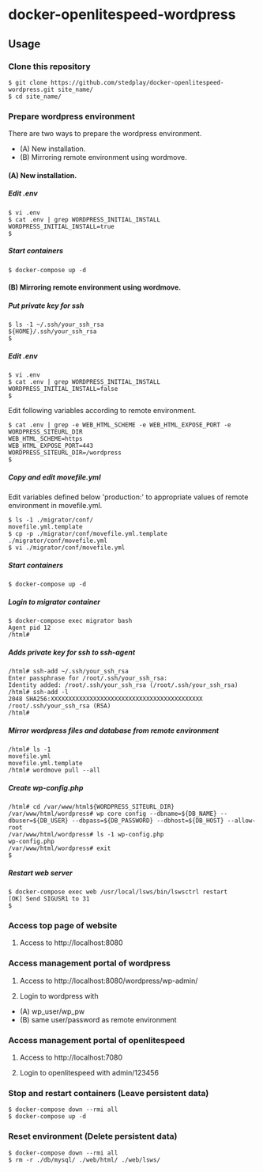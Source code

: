 # docker-openlitespeed-wordpress

## Usage

### Clone this repository

```
$ git clone https://github.com/stedplay/docker-openlitespeed-wordpress.git site_name/
$ cd site_name/
```

### Prepare wordpress environment

There are two ways to prepare the wordpress environment.

- (A) New installation.
- (B) Mirroring remote environment using wordmove.

#### (A) New installation.

##### Edit .env

```
$ vi .env
$ cat .env | grep WORDPRESS_INITIAL_INSTALL
WORDPRESS_INITIAL_INSTALL=true
$
```

##### Start containers

```
$ docker-compose up -d
```

#### (B) Mirroring remote environment using wordmove.

##### Put private key for ssh

```
$ ls -1 ~/.ssh/your_ssh_rsa
${HOME}/.ssh/your_ssh_rsa
$
```

##### Edit .env

```
$ vi .env
$ cat .env | grep WORDPRESS_INITIAL_INSTALL
WORDPRESS_INITIAL_INSTALL=false
$
```

Edit following variables according to remote environment.

```
$ cat .env | grep -e WEB_HTML_SCHEME -e WEB_HTML_EXPOSE_PORT -e WORDPRESS_SITEURL_DIR
WEB_HTML_SCHEME=https
WEB_HTML_EXPOSE_PORT=443
WORDPRESS_SITEURL_DIR=/wordpress
$
```

##### Copy and edit movefile.yml

Edit variables defined below 'production:' to appropriate values of remote environment in movefile.yml.

```
$ ls -1 ./migrator/conf/
movefile.yml.template
$ cp -p ./migrator/conf/movefile.yml.template ./migrator/conf/movefile.yml
$ vi ./migrator/conf/movefile.yml
```

##### Start containers

```
$ docker-compose up -d
```

##### Login to migrator container

```
$ docker-compose exec migrator bash
Agent pid 12
/html#
```

##### Adds private key for ssh to ssh-agent

```
/html# ssh-add ~/.ssh/your_ssh_rsa
Enter passphrase for /root/.ssh/your_ssh_rsa:
Identity added: /root/.ssh/your_ssh_rsa (/root/.ssh/your_ssh_rsa)
/html# ssh-add -l
2048 SHA256:XXXXXXXXXXXXXXXXXXXXXXXXXXXXXXXXXXXXXXXXXXX /root/.ssh/your_ssh_rsa (RSA)
/html#
```

##### Mirror wordpress files and database from remote environment

```
/html# ls -1
movefile.yml
movefile.yml.template
/html# wordmove pull --all
```

##### Create wp-config.php

```
/html# cd /var/www/html${WORDPRESS_SITEURL_DIR}
/var/www/html/wordpress# wp core config --dbname=${DB_NAME} --dbuser=${DB_USER} --dbpass=${DB_PASSWORD} --dbhost=${DB_HOST} --allow-root
/var/www/html/wordpress# ls -1 wp-config.php
wp-config.php
/var/www/html/wordpress# exit
$
```

##### Restart web server

```
$ docker-compose exec web /usr/local/lsws/bin/lswsctrl restart
[OK] Send SIGUSR1 to 31
$
```

### Access top page of website

1. Access to http://localhost:8080

### Access management portal of wordpress

1. Access to http://localhost:8080/wordpress/wp-admin/

2. Login to wordpress with

  - (A) wp_user/wp_pw
  - (B) same user/password as remote environment

### Access management portal of openlitespeed

1. Access to http://localhost:7080

2. Login to openlitespeed with admin/123456

### Stop and restart containers (Leave persistent data)

```
$ docker-compose down --rmi all
$ docker-compose up -d
```

### Reset environment (Delete persistent data)

```
$ docker-compose down --rmi all
$ rm -r ./db/mysql/ ./web/html/ ./web/lsws/
```
